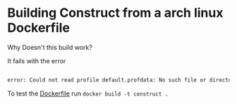 # Building Construct from a arch linux Dockerfile

Why Doesn't this build work?

It fails with the error 

```bash

error: Could not read profile default.profdata: No such file or directory
```

To test the [Dockerfile](./Dockerfile) run `docker build -t construct .`